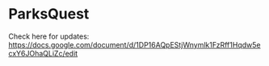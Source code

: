# ParksQuest
Check here for updates:
https://docs.google.com/document/d/1DP16AQpEStjWnymlk1FzRff1Hqdw5ecxY6JOhaQLiZc/edit